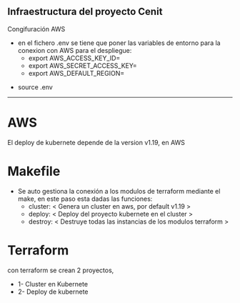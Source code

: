 ## Infraestructura del proyecto Cenit
Congifuración AWS
* en el fichero .env se tiene que poner las variables de entorno para la conexion con AWS para el despliegue:
    * export AWS_ACCESS_KEY_ID=
    - export AWS_SECRET_ACCESS_KEY=
    - export AWS_DEFAULT_REGION=

- source .env
---
# AWS
El deploy de kubernete depende de la version v1.19, en AWS

# Makefile
* Se auto gestiona la conexión a los modulos de terraform mediante el make, en este paso esta dadas las funciones:
    * cluster: < Genera un cluster en aws, por default v1.19 >
    - deploy:  < Deploy del proyecto kubernete en el cluster >  
    - destroy: < Destruye todas las instancias de los modulos terraform >

# Terraform
con terraform se crean 2 proyectos, 
- 1- Cluster en Kubernete
- 2- Deploy de kubernete

